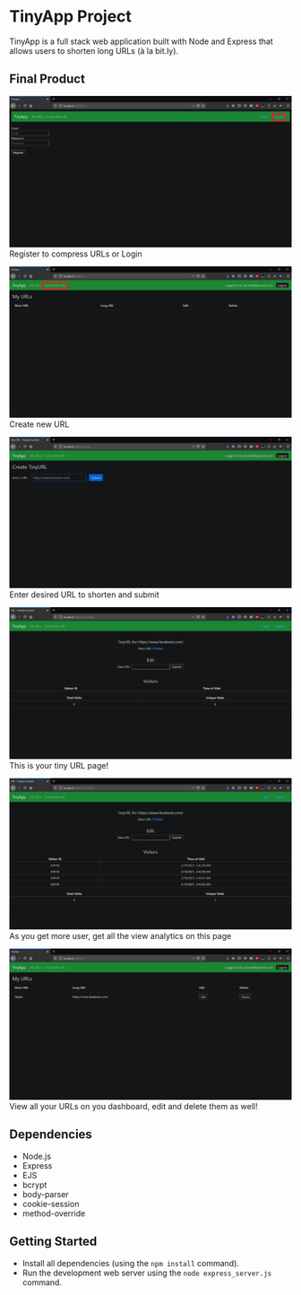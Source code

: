 # TinyApp Project

TinyApp is a full stack web application built with Node and Express that allows users to shorten long URLs (à la bit.ly).

## Final Product

!["Register"](/img/register.jpg)
Register to compress URLs or Login 

!["New URL"](/img/NewURL.png)
Create new URL

!["Enter URL"](/img/new.jpg)
Enter desired URL to shorten and submit

!["Tiny URL"](/img/shortened.jpg)
This is your tiny URL page!

!["Analytics](/img/analytics.jpg)
As you get more user, get all the view analytics on this page

!["Dashboard"](/img/dashboard.jpg)
View all your URLs on you dashboard, edit and delete them as well!
## Dependencies

- Node.js
- Express
- EJS
- bcrypt
- body-parser
- cookie-session
- method-override

## Getting Started

- Install all dependencies (using the `npm install` command).
- Run the development web server using the `node express_server.js` command.